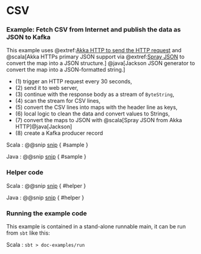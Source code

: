 # CSV

### Example: Fetch CSV from Internet and publish the data as JSON to Kafka

This example uses 
@extref:[Akka HTTP to send the HTTP request](akka-http:client-side/connection-level.html#opening-http-connections) 
and @scala[Akka HTTPs primary JSON support
via @extref:[Spray JSON](akka-http:common/json-support.html#spray-json-support) to convert the map into a JSON structure.]
@java[Jackson JSON generator to convert the map into a JSON-formatted string.] 

- (1) trigger an HTTP request every 30 seconds,
- (2) send it to web server,
- (3) continue with the response body as a stream of `ByteString`,
- (4) scan the stream for CSV lines,
- (5) convert the CSV lines into maps with the header line as keys,
- (6) local logic to clean the data and convert values to Strings,
- (7) convert the maps to JSON with @scala[Spray JSON from Akka HTTP]@java[Jackson]
- (8) create a Kafka producer record

Scala
: @@snip [snip](/doc-examples/src/main/scala/csvsamples/FetchHttpEvery30SecondsAndConvertCsvToJsonToKafka.scala) { #sample }

Java
: @@snip [snip](/doc-examples/src/main/java/csvsamples/FetchHttpEvery30SecondsAndConvertCsvToJsonToKafkaInJava.java) { #sample }

### Helper code

Scala
: @@snip [snip](/doc-examples/src/main/scala/csvsamples/FetchHttpEvery30SecondsAndConvertCsvToJsonToKafka.scala) { #helper }

Java
: @@snip [snip](/doc-examples/src/main/java/csvsamples/FetchHttpEvery30SecondsAndConvertCsvToJsonToKafkaInJava.java) { #helper }


### Running the example code

This example is contained in a stand-alone runnable main, it can be run
 from `sbt` like this:
 

Scala
:   ```
    sbt
    > doc-examples/run
    ```
